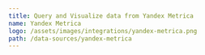 ```yaml
---
title: Query and Visualize data from Yandex Metrica
name: Yandex Metrica
logo: /assets/images/integrations/yandex-metrica.png
path: /data-sources/yandex-metrica
---
```

